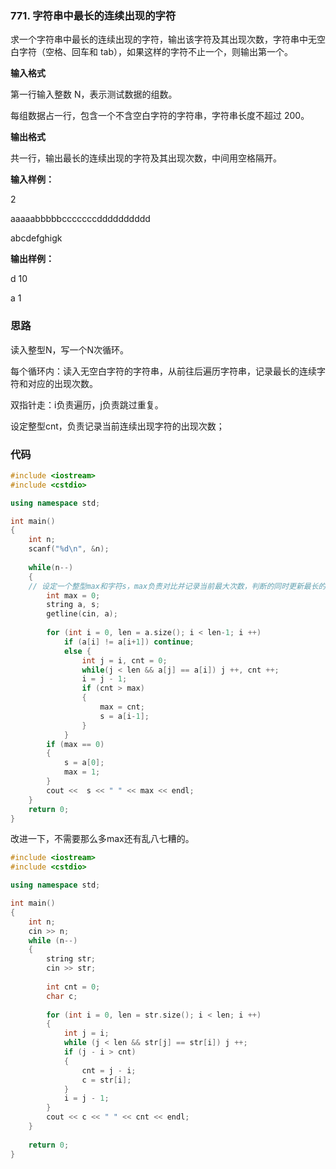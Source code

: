 ### 771. 字符串中最长的连续出现的字符
求一个字符串中最长的连续出现的字符，输出该字符及其出现次数，字符串中无空白字符（空格、回车和 tab），如果这样的字符不止一个，则输出第一个。

**输入格式**

第一行输入整数 N，表示测试数据的组数。

每组数据占一行，包含一个不含空白字符的字符串，字符串长度不超过 200。

**输出格式**

共一行，输出最长的连续出现的字符及其出现次数，中间用空格隔开。

**输入样例：** 

2

aaaaabbbbbcccccccdddddddddd

abcdefghigk

**输出样例：** 

d 10

a 1

### 思路

读入整型N，写一个N次循环。

每个循环内：读入无空白字符的字符串，从前往后遍历字符串，记录最长的连续字符和对应的出现次数。

双指针走：i负责遍历，j负责跳过重复。

设定整型cnt，负责记录当前连续出现字符的出现次数；

### 代码
```c++
#include <iostream>
#include <cstdio>

using namespace std;

int main()
{
    int n;
    scanf("%d\n", &n);
    
    while(n--) 
    {
    // 设定一个整型max和字符s，max负责对比并记录当前最大次数，判断的同时更新最长的连续字符s。
        int max = 0;
        string a, s;
        getline(cin, a);
        
        for (int i = 0, len = a.size(); i < len-1; i ++)
            if (a[i] != a[i+1]) continue;
            else {
                int j = i, cnt = 0;
                while(j < len && a[j] == a[i]) j ++, cnt ++;
                i = j - 1;
                if (cnt > max)
                {
                    max = cnt;
                    s = a[i-1];
                }
            }
        if (max == 0)
        {
            s = a[0];
            max = 1;
        }
        cout <<  s << " " << max << endl;
    }
    return 0;
}
```
改进一下，不需要那么多max还有乱八七糟的。
```c++
#include <iostream>
#include <cstdio>

using namespace std;

int main()
{
    int n;
    cin >> n;
    while (n--)
    {
        string str;
        cin >> str;
        
        int cnt = 0;
        char c;
        
        for (int i = 0, len = str.size(); i < len; i ++)
        {
            int j = i;
            while (j < len && str[j] == str[i]) j ++;
            if (j - i > cnt) 
            {
                cnt = j - i;
                c = str[i];
            }
            i = j - 1;
        }
        cout << c << " " << cnt << endl;
    }
    
    return 0;
}
```
